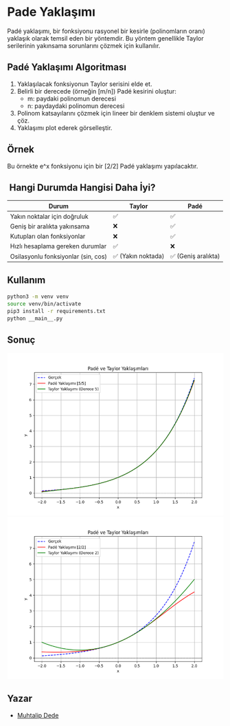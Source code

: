 # Pade Yaklaşımı

Padé yaklaşımı, bir fonksiyonu rasyonel bir kesirle (polinomların oranı) yaklaşık olarak temsil eden bir yöntemdir. Bu yöntem genellikle Taylor serilerinin yakınsama sorunlarını çözmek için kullanılır.

## Padé Yaklaşımı Algoritması

1. Yaklaşılacak fonksiyonun Taylor serisini elde et.
2. Belirli bir derecede (örneğin [m/n]) Padé kesirini oluştur:
    - m: paydaki polinomun derecesi
    - n: paydaydaki polinomun derecesi
3. Polinom katsayılarını çözmek için lineer bir denklem sistemi oluştur ve çöz.
4. Yaklaşımı plot ederek görselleştir.

## Örnek

Bu örnekte e^x fonksiyonu için bir [2/2] Padé yaklaşımı yapılacaktır.

##  Hangi Durumda Hangisi Daha İyi?

| Durum                              | Taylor                | Padé                  |
|------------------------------------|-----------------------|-----------------------|
| Yakın noktalar için doğruluk       | ✅                    | ✅                    |
| Geniş bir aralıkta yakınsama       | ❌                    | ✅                    |
| Kutupları olan fonksiyonlar        | ❌                    | ✅                    |
| Hızlı hesaplama gereken durumlar   | ✅                    | ❌                    |
| Osilasyonlu fonksiyonlar (sin, cos)| ✅ (Yakın noktada)    | ✅ (Geniş aralıkta)   |

## Kullanım

```bash
python3 -m venv venv
source venv/bin/activate
pip3 install -r requirements.txt
python __main__.py
```

## Sonuç

![Figure_1](Figure_1.png)
![Figure_2](Figure_2.png)

## Yazar

- [Muhtalip Dede](mailto:muhtalipdede@gmail.com)
